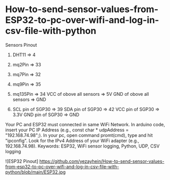 # How-to-send-sensor-values-from-ESP32-to-pc-over-wifi-and-log-in-csv-file-with-python
Sensors Pinout
1.  DHT11                    =>     4
2.  mq2Pin                   =>    33
3.  mq7Pin                   =>    32
4.  mq9Pin                   =>    35
5.  mq135Pin                 =>  34
    VCC of obove all sensors =>  5V
    GND of obove all sensors =>  GND

6.  SCL pin of SGP30          =>   39
    SDA pin of SGP30          =>  42
    VCC pin of SGP30          =>  3.3V
    GND pin of SGP30          =>  GND

Your PC and ESP32 must connected in same WiFi Network.
In arduino code, insert your PC IP Address (e.g., const char * udpAddress = "192.168.74.98";).
In your pc, open command promt(cmd), type and hit "ipconfig". Look for the IPv4 Address of your WiFi adapter (e.g., 192.168.74.98).
Keywords: ESP32, WiFi sensor logging, Python, UDP, CSV logging

![ESP32 Pinout] https://github.com/yezayhein/How-to-send-sensor-values-from-esp32-to-pc-over-wifi-and-log-in-csv-file-with-python/blob/main/ESP32.jpg
